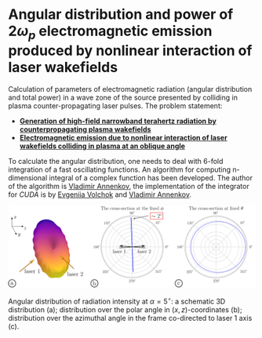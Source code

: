 # Angular distribution and power of $2 \omega_p$ electromagnetic emission produced by nonlinear interaction of laser wakefields

Calculation of parameters of electromagnetic radiation (angular distribution and total power) in a wave zone of the source presented by colliding in plasma counter-propagating laser pulses. The problem statement: 
- [**Generation of high-field narrowband terahertz radiation by counterpropagating plasma wakefields**](https://doi.org/10.1063/1.4993100)
- [**Electromagnetic emission due to nonlinear interaction of laser wakefields colliding in plasma at an oblique angle**](https://doi.org/10.1088/1361-6587/abdcdb)

To calculate the angular distribution, one needs to deal with 6-fold integration of a fast oscillating functions. An algorithm for computing n-dimensional integral of a complex function has been developed. The author of the algorithm is [Vladimir Annenkov](https://orcid.org/0000-0002-5577-8595), the implementation of the integrator for *CUDA* is by [Evgeniia Volchok](https://orcid.org/0000-0002-8520-3207) and [Vladimir Annenkov](https://orcid.org/0000-0002-5577-8595).

![](figure06.png)

Angular distribution of radiation intensity at $\alpha=5^{\circ}$: a schematic 3D distribution (a); distribution over the polar angle in $(x, z)$-coordinates (b); distribution over the azimuthal angle in the frame co-directed to laser 1 axis (c).
